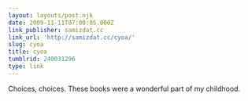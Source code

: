 ```yaml
---
layout: layouts/post.njk
date: 2009-11-11T07:00:05.000Z
link_publisher: samizdat.cc
link_url: 'http://samizdat.cc/cyoa/'
slug: cyoa
title: cyoa
tumblrid: 240031296
type: link
---
```

<p>Choices, choices. These books were a wonderful part of my childhood.</p>
